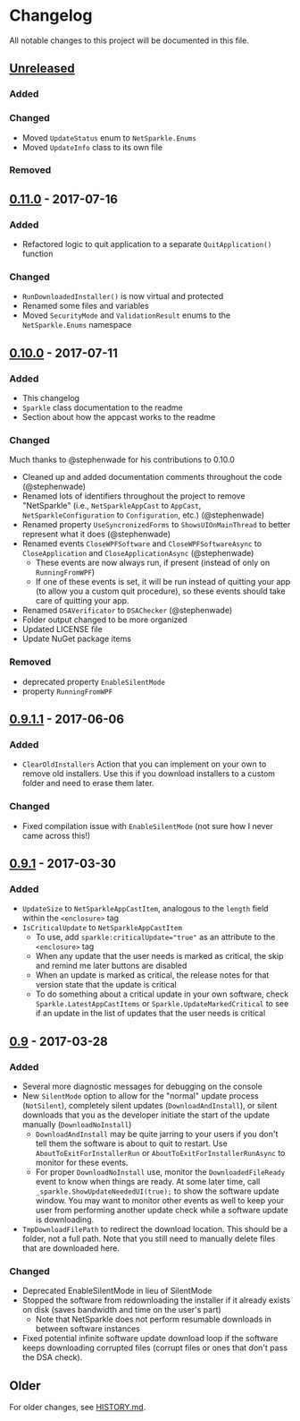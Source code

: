 # Changelog
All notable changes to this project will be documented in this file.

## [Unreleased]
### Added

### Changed
- Moved `UpdateStatus` enum to `NetSparkle.Enums`
- Moved `UpdateInfo` class to its own file

### Removed

## [0.11.0] - 2017-07-16
### Added
- Refactored logic to quit application to a separate `QuitApplication()` function

### Changed
- `RunDownloadedInstaller()` is now virtual and protected
- Renamed some files and variables
- Moved `SecurityMode` and `ValidationResult` enums to the `NetSparkle.Enums` namespace

## [0.10.0] - 2017-07-11
### Added
- This changelog
- `Sparkle` class documentation to the readme
- Section about how the appcast works to the readme

### Changed
Much thanks to @stephenwade for his contributions to 0.10.0

- Cleaned up and added documentation comments throughout the code (@stephenwade)
- Renamed lots of identifiers throughout the project to remove "NetSparkle" (i.e., `NetSparkleAppCast` to `AppCast`, `NetSparkleConfiguration` to `Configuration`, etc.) (@stephenwade)
- Renamed property `UseSyncronizedForms` to `ShowsUIOnMainThread` to better represent what it does (@stephenwade)
- Renamed events `CloseWPFSoftware` and `CloseWPFSoftwareAsync` to `CloseApplication` and `CloseApplicationAsync` (@stephenwade)
    - These events are now always run, if present (instead of only on `RunningFromWPF`)
    - If one of these events is set, it will be run instead of quitting your app (to allow you a custom quit procedure), so these events should take care of quitting your app.
- Renamed `DSAVerificator` to `DSAChecker` (@stephenwade)
- Folder output changed to be more organized
- Updated LICENSE file
- Update NuGet package items

### Removed
- deprecated property `EnableSilentMode`
- property `RunningFromWPF`

## [0.9.1.1] - 2017-06-06
### Added
- `ClearOldInstallers` Action that you can implement on your own to remove old installers. Use this if you download installers to a custom folder and need to erase them later.

### Changed
- Fixed compilation issue with `EnableSilentMode` (not sure how I never came across this!)

## [0.9.1] - 2017-03-30
### Added
- `UpdateSize` to `NetSparkleAppCastItem`, analogous to the `length` field within the `<enclosure>` tag
- `IsCriticalUpdate` to `NetSparkleAppCastItem`
    - To use, add `sparkle:criticalUpdate="true"` as an attribute to the `<enclosure>` tag
    - When any update that the user needs is marked as critical, the skip and remind me later buttons are disabled
    - When an update is marked as critical, the release notes for that version state that the update is critical
    - To do something about a critical update in your own software, check `Sparkle.LatestAppCastItems` or `Sparkle.UpdateMarkedCritical` to see if an update in the list of updates that the user needs is critical

## [0.9] - 2017-03-28
### Added
- Several more diagnostic messages for debugging on the console
- New `SilentMode` option to allow for the "normal" update process (`NotSilent`), completely silent updates (`DownloadAndInstall`), or silent downloads that you as the developer initiate the start of the update manually (`DownloadNoInstall`)
    - `DownloadAndInstall` may be quite jarring to your users if you don't tell them the software is about to quit to restart. Use `AboutToExitForInstallerRun` or `AboutToExitForInstallerRunAsync` to monitor for these events.
    - For proper `DownloadNoInstall` use, monitor the `DownloadedFileReady` event to know when things are ready. At some later time, call `_sparkle.ShowUpdateNeededUI(true);` to show the software update window. You may want to monitor other events as well to keep your user from performing another update check while a software update is downloading.
- `TmpDownloadFilePath` to redirect the download location. This should be a folder, not a full path. Note that you still need to manually delete files that are downloaded here.

### Changed
- Deprecated EnableSilentMode in lieu of SilentMode
- Stopped the software from redownloading the installer if it already exists on disk (saves bandwidth and time on the user's part)
    - Note that NetSparkle does not perform resumable downloads in between software instances
- Fixed potential infinite software update download loop if the software keeps downloading corrupted files (corrupt files or ones that don't pass the DSA check).

## Older
For older changes, see [HISTORY.md](HISTORY.md).

[Unreleased]: https://github.com/Deadpikle/NetSparkle/compare/8a8b393...develop
[0.11.0]: https://github.com/Deadpikle/NetSparkle/compare/d2740a4...8a8b393
[0.10.0]: https://github.com/Deadpikle/NetSparkle/compare/c5e1e49...d2740a4
[0.9.1.1]: https://github.com/Deadpikle/NetSparkle/compare/e0f5004...c5e1e49
[0.9.1]: https://github.com/Deadpikle/NetSparkle/compare/7d679f0...e0f5004
[0.9]: https://github.com/Deadpikle/NetSparkle/compare/8034ec2...7d679f0
